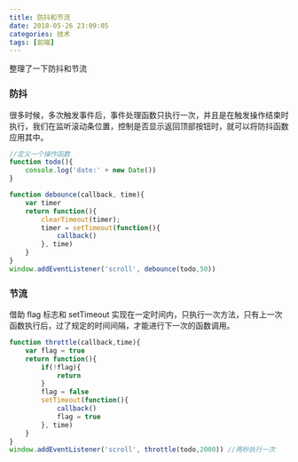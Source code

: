 ```yaml
---
title: 防抖和节流
date: 2018-05-26 23:09:05
categories: 技术
tags: [前端]
---
```


整理了一下防抖和节流

### 防抖

很多时候，多次触发事件后，事件处理函数只执行一次，并且是在触发操作结束时执行，我们在监听滚动条位置，控制是否显示返回顶部按钮时，就可以将防抖函数应用其中。

<!--more-->

```javascript
//定义一个操作函数
function todo(){
    console.log('date:' + new Date())
}

function debounce(callback, time){
    var timer
    return function(){
        clearTimeout(timer);
        timer = setTimeout(function(){
            callback()
        }, time)
    }
}
window.addEventListener('scroll', debounce(todo,50))
```

### 节流

借助 flag 标志和 setTimeout 实现在一定时间内，只执行一次方法，只有上一次函数执行后，过了规定的时间间隔，才能进行下一次的函数调用。

```javascript
function throttle(callback,time){
    var flag = true
    return function(){
        if(!flag){
            return
        }
        flag = false
        setTimeout(function(){
            callback()
            flag = true
        }, time)
    }
}
window.addEventListener('scroll', throttle(todo,2000)) //两秒执行一次
```
